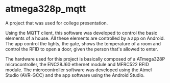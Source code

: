 # atmega328p_mqtt

A project that was used for college presentation.

Using the MQTT client, this software was developed to control the basic elements of a house. All these elements are controlled by a app on Android. The app control the lights, the gate, shows the temperature of a room and control the RFID to open a door, given the person that's allowed to enter.

The hardware used for this project is basically composed of a ATmega328P microcontroller, the ENC28J60 ethernet module and MFRC522 RFID module.
The microcontroller software was developed using the Atmel Studio (AVR-GCC) and the app software using the Android Studio.
